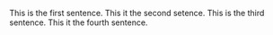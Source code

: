 This is the first sentence.
This it the second setence.
This is the third sentence.
This it the fourth sentence.
